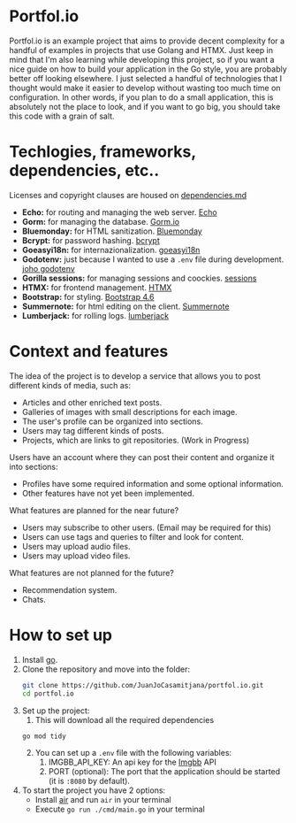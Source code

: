 # Portfol\.io

Portfol\.io is an example project that aims to provide decent complexity for a handful of examples in projects that use Golang and HTMX. Just keep in mind that I'm also learning while developing this project, so if you want a nice guide on how to build your application in the Go style, you are probably better off looking elsewhere. I just selected a handful of technologies that I thought would make it easier to develop without wasting too much time on configuration. In other words, if you plan to do a small application, this is absolutely not the place to look, and if you want to go big, you should take this code with a grain of salt.

# Techlogies, frameworks, dependencies, etc..
Licenses and copyright clauses are housed on [dependencies.md](/dependencies.md)


* **Echo:** for routing and managing the web server. [Echo](https://echo.labstack.com/)
* **Gorm:** for managing the database. [Gorm\.io](https://gorm.io/)
* **Bluemonday:** for HTML sanitization. [Bluemonday](https://github.com/microcosm-cc/bluemonday)
* **Bcrypt:** for password hashing. [bcrypt](https://pkg.go.dev/golang.org/x/crypto/bcrypt)
* **Goeasyi18n:** for internazionalization. [goeasyi18n](https://github.com/eduardolat/goeasyi18n?tab=readme-ov-file)
* **Godotenv:** just because I wanted to use a `.env` file during development. [joho godotenv](https://github.com/joho/godotenv)
* **Gorilla sessions:** for managing sessions and coockies. [sessions](https://github.com/gorilla/sessions)
* **HTMX:** for frontend management. [HTMX](https://htmx.org/)
* **Bootstrap:** for styling. [Bootstrap 4.6](https://getbootstrap.com/docs/4.6/getting-started/introduction/)
* **Summernote:** for html editing on the client. [Summernote](https://summernote.org/)
* **Lumberjack:** for rolling logs. [lumberjack](https://github.com/natefinch/lumberjack)

# Context and features

The idea of the project is to develop a service that allows you to post different kinds of media, such as:
* Articles and other enriched text posts.
* Galleries of images with small descriptions for each image.
* The user's profile can be organized into sections.
* Users may tag different kinds of posts.
* Projects, which are links to git repositories. (Work in Progress)

Users have an account where they can post their content and organize it into sections:
* Profiles have some required information and some optional information.
* Other features have not yet been implemented.

What features are planned for the near future?

* Users may subscribe to other users. (Email may be required for this)
* Users can use tags and queries to filter and look for content.
* Users may upload audio files.
* Users may upload video files.

What features are not planned for the future?

* Recommendation system.
* Chats.


# How to set up
1. Install [go](https://go.dev/).
2. Clone the repository and move into the folder:
    ```bash
    git clone https://github.com/JuanJoCasamitjana/portfol.io.git
    cd portfol.io
    ```
3. Set up the project:
   1. This will download all the required dependencies
   ```bash
   go mod tidy
   ```
   2. You can set up a `.env` file with the following variables:
      1. IMGBB_API_KEY: An api key for the [Imgbb](https://imgbb.com) API
      2. PORT (optional): The port that the application should be started (it is `:8080` by default).
4. To start the project you have 2 options:
   * Install [air](https://github.com/cosmtrek/air) and run `air` in your terminal 
   * Execute `go run ./cmd/main.go` in your terminal



